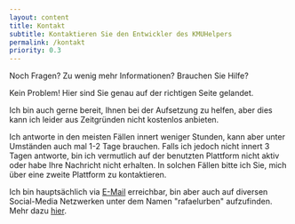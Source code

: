 ```yaml
---
layout: content
title: Kontakt
subtitle: Kontaktieren Sie den Entwickler des KMUHelpers
permalink: /kontakt
priority: 0.3
---
```


Noch Fragen? Zu wenig mehr Informationen? Brauchen Sie Hilfe?

Kein Problem! Hier sind Sie genau auf der richtigen Seite gelandet.

Ich bin auch gerne bereit, Ihnen bei der Aufsetzung zu helfen, aber dies kann ich leider aus Zeitgründen nicht kostenlos anbieten.

Ich antworte in den meisten Fällen innert weniger Stunden, kann aber unter Umständen auch mal 1-2 Tage brauchen. Falls ich jedoch nicht innert 3 Tagen antworte, bin ich vermutlich auf der benutzten Plattform nicht aktiv oder habe Ihre Nachricht nicht erhalten. In solchen Fällen bitte ich Sie, mich über eine zweite Plattform zu kontaktieren.

Ich bin hauptsächlich via [E-Mail](mailto:kmuhelper@rafaelurben.ch) erreichbar, bin aber auch auf diversen Social-Media Netzwerken unter dem Namen "rafaelurben" aufzufinden. Mehr dazu [hier](https://rafaelurben.ch/kontakt).
